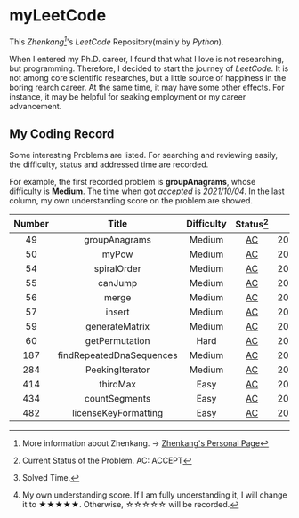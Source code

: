 # myLeetCode

This _Zhenkang[^1]_'s _LeetCode_ Repository(mainly by _Python_).

When I entered my Ph.D. career, I found that what I love is not researching, but programming.
Therefore, I decided to start the journey of _LeetCode_.
It is not among core scientific researches, but a little source of happiness in the boring rearch career.
At the same time, it may have some other effects. For instance, it may be helpful for seaking employment or my career advancement.

<!-- confront the uncertainty about the economic outlook -->

<!-- career advancement / seek employment -->

## My Coding Record

Some interesting Problems are listed. For searching and reviewing easily, the difficulty, status and addressed time are recorded.

For example, the first recorded problem is **groupAnagrams**, whose difficulty is **Medium**. The time when got _accepted_ is _2021/10/04_. In the last column, my own understanding score on the problem are showed.

| Number |          Title           | Difficulty |                    Status[^2]                     |  Time[^3]  | Classification | Mastery[^4] |
| :----: | :----------------------: | :--------: | :-----------------------------------------------: | :--------: | :------------: | :---------: |
|   49   |      groupAnagrams       |   Medium   |      [AC](./Solution_0049_groupAnagrams.py)       | 2021/10/04 |      Hash      |    ★★★★☆    |
|   50   |          myPow           |   Medium   |          [AC](./Solution_0050_myPow.py)           | 2021/10/05 |     Array      |    ★★★★★    |
|   54   |       spiralOrder        |   Medium   |       [AC](./Solution_0054_spiralOrder.py)        | 2021/10/05 |     Array      |    ★★★★☆    |
|   55   |         canJump          |   Medium   |         [AC](./Solution_0055_canJump.py)          | 2021/10/06 |     Greedy     |    ★★★★★    |
|   56   |          merge           |   Medium   |          [AC](./Solution_0056_merge.py)           | 2021/10/06 |    Sorting     |    ★★★★★    |
|   57   |          insert          |   Medium   |          [AC](./Solution_0057_insert.py)          | 2021/10/07 |     Array      |    ★★☆☆☆    |
|   59   |      generateMatrix      |   Medium   |      [AC](./Solution_0059_generateMatrix.py)      | 2021/10/07 |     Array      |    ★★★★☆    |
|   60   |      getPermutation      |    Hard    |      [AC](./Solution_0060_getPermutation.py)      | 2021/10/08 |   Recursion    |    ★★★☆☆    |
|  187   | findRepeatedDnaSequences |   Medium   | [AC](./Solution_0187_findRepeatedDnaSequences.py) | 2021/10/08 |      Bit       |    ★★★★☆    |
|  284   |     PeekingIterator      |   Medium   |     [AC](./Solution_0284_PeekingIterator.py)      | 2021/10/05 |     Design     |    ★☆☆☆☆    |
|  414   |         thirdMax         |    Easy    |         [AC](./Solution_0414_thirdMax.py)         | 2021/10/06 |    Sorting     |    ★★★★★    |
|  434   |      countSegments       |    Easy    |      [AC](./Solution_0434_countSegments.py)       | 2021/10/07 |     String     |    ★★★★★    |
|  482   |   licenseKeyFormatting   |    Easy    |   [AC](./Solution_0482_licenseKeyFormatting.py)   | 2021/10/04 |     String     |    ★★☆☆☆    |

[^1]: More information about Zhenkang. -> [Zhenkang's Personal Page](https://qizhenkang.github.io/)
[^2]: Current Status of the Problem. AC: ACCEPT
[^3]: Solved Time.
[^4]: My own understanding score. If I am fully understanding it, I will change it to ★★★★★. Otherwise, ☆☆☆☆☆ will be recorded.
